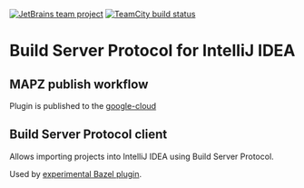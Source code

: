 [![JetBrains team project](http://jb.gg/badges/team.svg)](https://confluence.jetbrains.com/display/ALL/JetBrains+on+GitHub)
[![TeamCity build status](https://bazel.teamcity.com/app/rest/builds/buildType:id:Bazel_IntellijBsp_IntellijBspResults/statusIcon.svg)](https://bazel.teamcity.com/project/Bazel_IntellijBsp?branch=%3Cdefault%3E&buildTypeTab=overview&mode=builds)
# Build Server Protocol for IntelliJ IDEA

## MAPZ publish workflow

Plugin is published to the [google-cloud](https://storage.googleapis.com/mapz-intellij-bsp/intellij-bsp-mapz.zip)

<!-- Plugin description -->
## Build Server Protocol client

Allows importing projects into IntelliJ IDEA using Build Server Protocol.

Used by [experimental Bazel plugin](https://plugins.jetbrains.com/plugin/22977-bazel-by-jetbrains-experimental-).
<!-- Plugin description end -->
